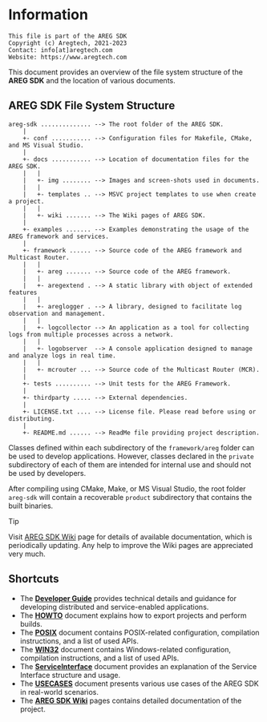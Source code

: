 # Information

```
This file is part of the AREG SDK
Copyright (c) Aregtech, 2021-2023
Contact: info[at]aregtech.com
Website: https://www.aregtech.com
```

This document provides an overview of the file system structure of the **AREG SDK** and the location of various documents.

## AREG SDK File System Structure

```
areg-sdk .............. --> The root folder of the AREG SDK.
    |
    +- conf ........... --> Configuration files for Makefile, CMake, and MS Visual Studio.
    |
    +- docs ........... --> Location of documentation files for the AREG SDK.
    |   |
    |   +- img ........ --> Images and screen-shots used in documents.
    |   |
    |   +- templates .. --> MSVC project templates to use when create a project.
    |   |
    |   +- wiki ....... --> The Wiki pages of AREG SDK.
    |
    +- examples ....... --> Examples demonstrating the usage of the AREG framework and services.
    |
    +- framework ...... --> Source code of the AREG framework and Multicast Router.
    |   |
    |   +- areg ....... --> Source code of the AREG framework.
    |   |
    |   +- aregextend . --> A static library with object of extended features
    |   |
    |   +- areglogger . --> A library, designed to facilitate log observation and management.
    |   |
    |   +- logcollector --> An application as a tool for collecting logs from multiple processes across a network.
    |   |
    |   +- logobserver  --> A console application designed to manage and analyze logs in real time.
    |   |
    |   +- mcrouter ... --> Source code of the Multicast Router (MCR).
    |
    +- tests .......... --> Unit tests for the AREG Framework.
    |
    +- thirdparty ..... --> External dependencies.
    |
    +- LICENSE.txt .... --> License file. Please read before using or distributing.
    |
    +- README.md ...... --> ReadMe file providing project description.

```

Classes defined within each subdirectory of the `framework/areg` folder can be used to develop applications. However, classes declared in the `private` subdirectory of each of them are intended for internal use and should not be used by developers.

After compiling using CMake, Make, or MS Visual Studio, the root folder `areg-sdk` will contain a recoverable `product` subdirectory that contains the built binaries.

> [!TIP]
> Visit [AREG SDK Wiki](./wiki/README.md) page for details of available documentation, which is periodically updating. Any help to improve the Wiki pages are appreciated very much.

## Shortcuts

- The [**Developer Guide**](./DEVELOP.md) provides technical details and guidance for developing distributed and service-enabled applications.
- The [**HOWTO**](./HOWTO.md) document explains how to export projects and perform builds.
- The [**POSIX**](./POSIX.md) document contains POSIX-related configuration, compilation instructions, and a list of used APIs.
- The [**WIN32**](./WIN32.md) document contains Windows-related configuration, compilation instructions, and a list of used APIs.
- The [**ServiceInterface**](./ServiceInterface.md) document provides an explanation of the Service Interface structure and usage.
- The [**USECASES**](./USECASES.md) document presents various use cases of the AREG SDK in real-world scenarios.
- The [**AREG SDK Wiki**](./wiki/README.md) pages contains detailed documentation of the project.
